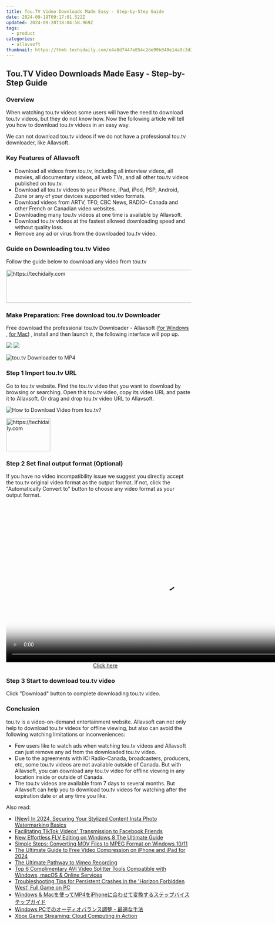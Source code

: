 ```yaml
---
title: Tou.TV Video Downloads Made Easy - Step-by-Step Guide
date: 2024-09-19T09:17:01.522Z
updated: 2024-09-20T18:04:58.969Z
tags:
  - product
categories:
  - allavsoft
thumbnail: https://thmb.techidaily.com/e4a8d7447e854c2de99b048e14a9c3d2b9315b35b4cc07b6ffa3d376da485f27.jpg
---
```


## Tou.TV Video Downloads Made Easy - Step-by-Step Guide

### Overview

When watching tou.tv videos some users will have the need to download tou.tv videos, but they do not know how. Now the following article will tell you how to download tou.tv videos in an easy way.

We can not download tou.tv videos if we do not have a professional tou.tv downloader, like Allavsoft.

### Key Features of Allavsoft

* Download all videos from tou.tv, including all interview videos, all movies, all documentary videos, all web TVs, and all other tou.tv videos published on tou.tv.
* Download all tou.tv videos to your iPhone, iPad, iPod, PSP, Android, Zune or any of your devices supported video formats.
* Download videos from ARTV, TFO, CBC News, RADIO- Canada and other French or Canadian video websites.
* Downloading many tou.tv videos at one time is available by Allavsoft.
* Download tou.tv videos at the fastest allowed downloading speed and without quality loss.
* Remove any ad or virus from the downloaded tou.tv video.

### Guide on Downloading tou.tv Video

Follow the guide below to download any video from tou.tv

<!-- affiliate ads begin -->
<a href="https://aidotcom.pxf.io/c/5597632/2134499/19576" target="_top" id="2134499">
  <img src="//a.impactradius-go.com/display-ad/19576-2134499" border="0" alt="https://techidaily.com" width="600" height="90"/>
</a>
<img height="0" width="0" src="https://aidotcom.pxf.io/i/5597632/2134499/19576" style="position:absolute;visibility:hidden;" border="0" />
<!-- affiliate ads end -->

### Make Preparation: Free download tou.tv Downloader

Free download the professional tou.tv Downloader - Allavsoft ([for Windows](https://tools.techidaily.com/allavsoft/products/) , [for Mac](https://tools.techidaily.com/allavsoft/products/)) , install and then launch it, the following interface will pop up.

[![](https://www.allavsoft.com/how-to/../images/how-to/free-download-win.jpg)](https://tools.techidaily.com/allavsoft/products/) [![](https://www.allavsoft.com/how-to/../images/how-to/free-download-mac.jpg)](https://tools.techidaily.com/allavsoft/products/)

![tou.tv Downloader to MP4](https://www.allavsoft.com/how-to/../images/allavsoft/screen-shot-600.jpg)

### Step 1 Import tou.tv URL

Go to tou.tv website. Find the tou.tv video that you want to download by browsing or searching. Open this tou.tv video, copy its video URL and paste it to Allavsoft. Or drag and drop tou.tv video URL to Allavsoft.

![How to Download Video from tou.tv?](https://www.allavsoft.com/how-to/../images/how-to/download-rtmp-video/download-rtmp-video.jpg)

<!-- affiliate ads begin -->
<a href="https://bluettieu.pxf.io/c/5597632/2141680/17091" target="_top" id="2141680">
  <img src="//a.impactradius-go.com/display-ad/17091-2141680" border="0" alt="https://techidaily.com" width="120" height="90"/>
</a>
<img height="0" width="0" src="https://bluettieu.pxf.io/i/5597632/2141680/17091" style="position:absolute;visibility:hidden;" border="0" />
<!-- affiliate ads end -->

### Step 2 Set final output format (Optional)

If you have no video incompatibility issue we suggest you directly accept the tou.tv original video format as the output format. If not, click the "Automatically Convert to" button to choose any video format as your output format.

<!-- affiliate ads begin -->
<span id="1424531">
					<video width="864" height="NaN" style="cursor:pointer"
           poster="//a.impactradius-go.com/display-clicktoplayimage/1424531.png"
           onclick="if(!this.playClicked){this.play();this.setAttribute('controls',true);this.playClicked=true;}">
	   <source src="//a.impactradius-go.com/display-ad/16446-1424531">
	   <img src="//a.impactradius-go.com/display-clicktoplayimage/1424531.png" style="border: none; height: 100%; width: 100%; object-fit: contain">
	</video>
	<div style="width:540px;text-align:center"><a href="javascript:window.open(decodeURIComponent('https%3A%2F%2Flaganoo.pxf.io%2Fc%2F5597632%2F1424531%2F16446'), '_blank');void(0);">Click here</a></div>
</span>
<img height="0" width="0" src="https://imp.pxf.io/i/5597632/1424531/16446" style="position:absolute;visibility:hidden;" border="0" />
<!-- affiliate ads end -->

### Step 3 Start to download tou.tv video

Click "Download" button to complete downloading tou.tv video.

### Conclusion

tou.tv is a video-on-demand entertainment website. Allavsoft can not only help to download tou.tv videos for offline viewing, but also can avoid the following watching limitations or inconveniences:

* Few users like to watch ads when watching tou.tv videos and Allavsoft can just remove any ad from the downloaded tou.tv video.
* Due to the agreements with ICI Radio-Canada, broadcasters, producers, etc, some tou.tv videos are not available outside of Canada. But with Allavsoft, you can download any tou.tv video for offline viewing in any location inside or outside of Canada.
* The tou.tv videos are available from 7 days to several months. But Allavsoft can help you to download tou.tv videos for watching after the expiration date or at any time you like.

<ins class="adsbygoogle"
     style="display:block"
     data-ad-format="autorelaxed"
     data-ad-client="ca-pub-7571918770474297"
     data-ad-slot="1223367746"></ins>

<ins class="adsbygoogle"
     style="display:block"
     data-ad-client="ca-pub-7571918770474297"
     data-ad-slot="8358498916"
     data-ad-format="auto"
     data-full-width-responsive="true"></ins>

<span class="atpl-alsoreadstyle">Also read:</span>
<div><ul>
<li><a href="https://instagram-video-files.techidaily.com/new-in-2024-securing-your-stylized-content-insta-photo-watermarking-basics/"><u>[New] In 2024, Securing Your Stylized Content Insta Photo Watermarking Basics</u></a></li>
<li><a href="https://facebook-video-recording.techidaily.com/facilitating-tiktok-videos-transmission-to-facebook-friends/"><u>Facilitating TikTok Videos' Transmission to Facebook Friends</u></a></li>
<li><a href="https://ai-vdieo-software.techidaily.com/new-effortless-flv-editing-on-windows-8-the-ultimate-guide/"><u>New Effortless FLV Editing on Windows 8 The Ultimate Guide</u></a></li>
<li><a href="https://win-web3.techidaily.com/simple-steps-converting-mov-files-to-mpeg-format-on-windows-1011/"><u>Simple Steps: Converting MOV Files to MPEG Format on Windows 10/11</u></a></li>
<li><a href="https://ai-vdieo-software.techidaily.com/the-ultimate-guide-to-free-video-compression-on-iphone-and-ipad-for-2024/"><u>The Ultimate Guide to Free Video Compression on iPhone and iPad for 2024</u></a></li>
<li><a href="https://screen-video-capture.techidaily.com/the-ultimate-pathway-to-vimeo-recording/"><u>The Ultimate Pathway to Vimeo Recording</u></a></li>
<li><a href="https://win-web3.techidaily.com/top-6-complimentary-avi-video-splitter-tools-compatible-with-windows-macos-and-online-services/"><u>Top 6 Complimentary AVI Video Splitter Tools Compatible with Windows, macOS & Online Services</u></a></li>
<li><a href="https://win-blog.techidaily.com/troubleshooting-tips-for-persistent-crashes-in-the-horizon-forbidden-west-full-game-on-pc/"><u>Troubleshooting Tips for Persistent Crashes in the 'Horizon Forbidden West' Full Game on PC</u></a></li>
<li><a href="https://win-web3.techidaily.com/windows-and-macmp4iphone/"><u>Windows & Macを使ってMP4をiPhoneに合わせて変換するステップバイステップガイド</u></a></li>
<li><a href="https://win-web3.techidaily.com/1726026470144-windows-pc/"><u>Windows PCでのオーディオバランス調整 - 最適な手法</u></a></li>
<li><a href="https://games-able.techidaily.com/xbox-game-streaming-cloud-computing-in-action/"><u>Xbox Game Streaming: Cloud Computing in Action</u></a></li>
</ul></div>

